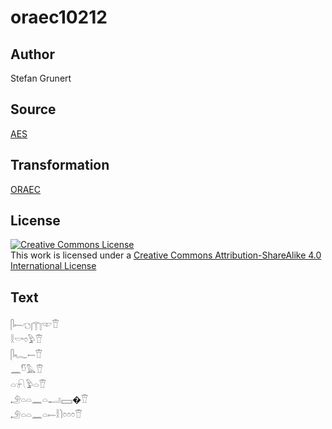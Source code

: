 # oraec10212

## Author

Stefan Grunert

## Source

[AES](https://github.com/simondschweitzer/aes)

## Transformation

[ORAEC](https://oraec.github.io/)

## License

<a rel="license" href="http://creativecommons.org/licenses/by-sa/4.0/"><img alt="Creative Commons License" style="border-width:0" src="https://i.creativecommons.org/l/by-sa/4.0/88x31.png" /></a><br />This work is licensed under a <a rel="license" href="http://creativecommons.org/licenses/by-sa/4.0/">Creative Commons Attribution-ShareAlike 4.0 International License</a>

## Text

𓋴𓍿𓐏𓉲𓎱𓎰<br>
𓎛𓎡𓏌𓅱𓎰<br>
𓋴𓆑𓍿𓎰<br>
𓈖𓎸𓅓𓎰<br>
𓏏𓍯𓅱𓏏𓎰<br>
𓄂𓏏𓏏𓈖𓏏𓂝𓈙�𓎰<br>
𓄂𓏏𓏏𓈖𓏏𓍿𓎛𓌙𓏌𓏌𓏌𓎰<br>
